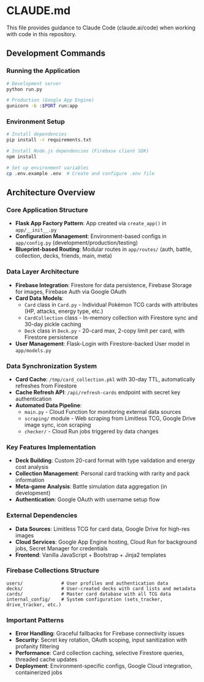 # CLAUDE.md

This file provides guidance to Claude Code (claude.ai/code) when working with code in this repository.

## Development Commands

### Running the Application
```bash
# Development server
python run.py

# Production (Google App Engine)
gunicorn -b :$PORT run:app
```

### Environment Setup
```bash
# Install dependencies
pip install -r requirements.txt

# Install Node.js dependencies (Firebase client SDK)
npm install

# Set up environment variables
cp .env.example .env  # Create and configure .env file
```

## Architecture Overview

### Core Application Structure
- **Flask App Factory Pattern**: App created via `create_app()` in `app/__init__.py`
- **Configuration Management**: Environment-based configs in `app/config.py` (development/production/testing)
- **Blueprint-based Routing**: Modular routes in `app/routes/` (auth, battle, collection, decks, friends, main, meta)

### Data Layer Architecture
- **Firebase Integration**: Firestore for data persistence, Firebase Storage for images, Firebase Auth via Google OAuth
- **Card Data Models**: 
  - `Card` class in `Card.py` - Individual Pokémon TCG cards with attributes (HP, attacks, energy type, etc.)
  - `CardCollection` class - In-memory collection with Firestore sync and 30-day pickle caching
  - `Deck` class in `Deck.py` - 20-card max, 2-copy limit per card, with Firestore persistence
- **User Management**: Flask-Login with Firestore-backed User model in `app/models.py`

### Data Synchronization System
- **Card Cache**: `/tmp/card_collection.pkl` with 30-day TTL, automatically refreshes from Firestore
- **Cache Refresh API**: `/api/refresh-cards` endpoint with secret key authentication
- **Automated Data Pipeline**: 
  - `main.py` - Cloud Function for monitoring external data sources
  - `scraping/` module - Web scraping from Limitless TCG, Google Drive image sync, icon scraping
  - `checker/` - Cloud Run jobs triggered by data changes

### Key Features Implementation
- **Deck Building**: Custom 20-card format with type validation and energy cost analysis
- **Collection Management**: Personal card tracking with rarity and pack information
- **Meta-game Analysis**: Battle simulation data aggregation (in development)
- **Authentication**: Google OAuth with username setup flow

### External Dependencies
- **Data Sources**: Limitless TCG for card data, Google Drive for high-res images
- **Cloud Services**: Google App Engine hosting, Cloud Run for background jobs, Secret Manager for credentials
- **Frontend**: Vanilla JavaScript + Bootstrap + Jinja2 templates

### Firebase Collections Structure
```
users/              # User profiles and authentication data
decks/              # User-created decks with card lists and metadata  
cards/              # Master card database with all TCG data
internal_config/    # System configuration (sets_tracker, drive_tracker, etc.)
```

### Important Patterns
- **Error Handling**: Graceful fallbacks for Firebase connectivity issues
- **Security**: Secret key rotation, OAuth scoping, input sanitization with profanity filtering
- **Performance**: Card collection caching, selective Firestore queries, threaded cache updates
- **Deployment**: Environment-specific configs, Google Cloud integration, containerized jobs